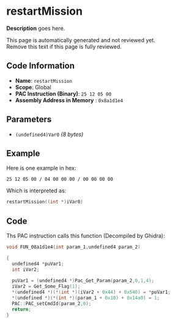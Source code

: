 # restartMission

**Description** goes here.

This page is automatically generated and not reviewed yet.<br>Remove this text if this page is fully reviewed.

## Code Information

- **Name**: `restartMission`
- **Scope**: Global
- **PAC Instruction (Binary)**: `25 12 05 00`
- **Assembly Address in Memory** : `0x8a1d1e4`

## Parameters

- `(undefined4)Var0` *(8 bytes)*

## Example

Here is one example in hex:

```25 12 05 00 / 04 00 00 00 / 00 00 00 00```

Which is interpreted as:

```c
restartMission((int *)iVar0)
```

## Code

Ths PAC instruction calls this function (Decompiled by Ghidra):

```c
void FUN_08a1d1e4(int param_1,undefined4 param_2)

{
  undefined4 *puVar1;
  int iVar2;
  
  puVar1 = (undefined4 *)Pac_Get_Param(param_2,0,1,4);
  iVar2 = Get_Some_Flag(1);
  *(undefined4 *)(*(int *)(iVar2 + 0x44) + 0x540) = *puVar1;
  *(undefined *)(*(int *)(param_1 + 0x10) + 0x14a0) = 1;
  PAC::PAC_setCmdId(param_2,0);
  return;
}
```

